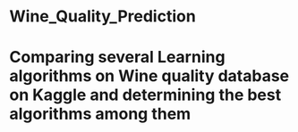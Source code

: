 # Wine_Quality_Prediction

# Comparing several Learning algorithms on Wine quality database on Kaggle and determining the best algorithms among them 
